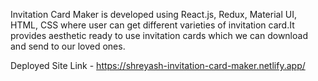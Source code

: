 Invitation Card Maker is developed using React.js, Redux, Material UI, HTML, CSS where user can get different varieties of invitation card.It provides aesthetic ready to use invitation cards which we can download and send to our loved ones. 

Deployed Site Link - https://shreyash-invitation-card-maker.netlify.app/
